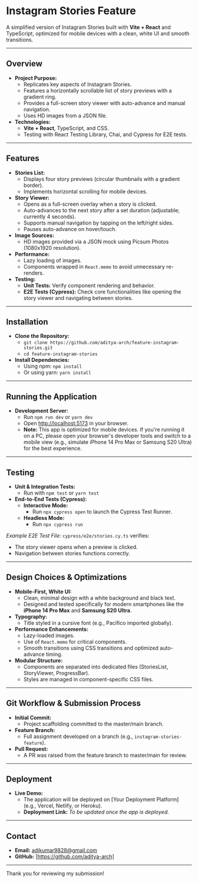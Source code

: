 # Instagram Stories Feature

A simplified version of Instagram Stories built with **Vite + React** and TypeScript, optimized for mobile devices with a clean, white UI and smooth transitions.

---

## Overview

- **Project Purpose:**
  - Replicates key aspects of Instagram Stories.
  - Features a horizontally scrollable list of story previews with a gradient ring.
  - Provides a full-screen story viewer with auto-advance and manual navigation.
  - Uses HD images from a JSON file.
- **Technologies:**
  - **Vite + React**, TypeScript, and CSS.
  - Testing with React Testing Library, Chai, and Cypress for E2E tests.

---

## Features

- **Stories List:**
  - Displays four story previews (circular thumbnails with a gradient border).
  - Implements horizontal scrolling for mobile devices.
- **Story Viewer:**
  - Opens as a full-screen overlay when a story is clicked.
  - Auto-advances to the next story after a set duration (adjustable; currently 4 seconds).
  - Supports manual navigation by tapping on the left/right sides.
  - Pauses auto-advance on hover/touch.
- **Image Sources:**
  - HD images provided via a JSON mock using Picsum Photos (1080x1920 resolution).
- **Performance:**
  - Lazy loading of images.
  - Components wrapped in `React.memo` to avoid unnecessary re-renders.
- **Testing:**
  - **Unit Tests:** Verify component rendering and behavior.
  - **E2E Tests (Cypress):** Check core functionalities like opening the story viewer and navigating between stories.

---

## Installation

- **Clone the Repository:**
  - `git clone https://github.com/aditya-arch/feature-instagram-stories.git`
  - `cd feature-instagram-stories`
- **Install Dependencies:**
  - Using npm: `npm install`
  - Or using yarn: `yarn install`

---

## Running the Application

- **Development Server:**
  - Run `npm run dev` or `yarn dev`
  - Open [http://localhost:5173](http://localhost:5173) in your browser.
  - **Note:** This app is optimized for mobile devices. If you're running it on a PC, please open your browser's developer tools and switch to a mobile view (e.g., simulate iPhone 14 Pro Max or Samsung S20 Ultra) for the best experience.

---

## Testing

- **Unit & Integration Tests:**
  - Run with `npm test` or `yarn test`
- **End-to-End Tests (Cypress):**
  - **Interactive Mode:**  
    - Run `npx cypress open` to launch the Cypress Test Runner.
  - **Headless Mode:**  
    - Run `npx cypress run`

*Example E2E Test File:* `cypress/e2e/stories.cy.ts` verifies:
  - The story viewer opens when a preview is clicked.
  - Navigation between stories functions correctly.

---

## Design Choices & Optimizations

- **Mobile-First, White UI:**
  - Clean, minimal design with a white background and black text.
  - Designed and tested specifically for modern smartphones like the **iPhone 14 Pro Max** and **Samsung S20 Ultra**.
- **Typography:**
  - Title styled in a cursive font (e.g., Pacifico imported globally).
- **Performance Enhancements:**
  - Lazy-loaded images.
  - Use of `React.memo` for critical components.
  - Smooth transitions using CSS transitions and optimized auto-advance timing.
- **Modular Structure:**
  - Components are separated into dedicated files (StoriesList, StoryViewer, ProgressBar).
  - Styles are managed in component-specific CSS files.

---

## Git Workflow & Submission Process

- **Initial Commit:**
  - Project scaffolding committed to the master/main branch.
- **Feature Branch:**
  - Full assignment developed on a branch (e.g., `instagram-stories-feature`).
- **Pull Request:**
  - A PR was raised from the feature branch to master/main for review.

---

## Deployment

- **Live Demo:**
  - The application will be deployed on [Your Deployment Platform] (e.g., Vercel, Netlify, or Heroku).
  - **Deployment Link:** *To be updated once the app is deployed.*

---

## Contact

- **Email:** adikumar9828@gmail.com
- **GitHub:** [https://github.com/aditya-arch]

---

Thank you for reviewing my submission!
